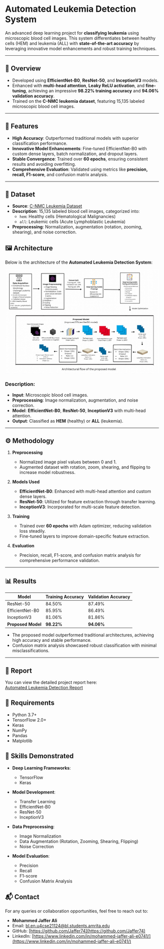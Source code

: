 # Automated Leukemia Detection System  
An advanced deep learning project for **classifying leukemia** using microscopic blood cell images. This system differentiates between healthy cells (HEM) and leukemia (ALL) with **state-of-the-art accuracy** by leveraging innovative model enhancements and robust training techniques.  

---

## 🌟 Overview  
- Developed using **EfficientNet-B0**, **ResNet-50**, and **InceptionV3** models.  
- Enhanced with **multi-head attention**, **Leaky ReLU activation**, and **fine-tuning**, achieving an impressive **98.22% training accuracy** and **94.06% validation accuracy**.  
- Trained on the **C-NMC leukemia dataset**, featuring 15,135 labeled microscopic blood cell images.  

---

## 🚀 Features  
- **High Accuracy**: Outperformed traditional models with superior classification performance.  
- **Innovative Model Enhancements**: Fine-tuned EfficientNet-B0 with custom dense layers, batch normalization, and dropout layers.  
- **Stable Convergence**: Trained over **60 epochs**, ensuring consistent results and avoiding overfitting.  
- **Comprehensive Evaluation**: Validated using metrics like **precision, recall, F1-score**, and confusion matrix analysis.  

---

## 📂 Dataset  
- **Source**: [C-NMC Leukemia Dataset](https://www.kaggle.com/datasets/andrewmvd/leukemia-classification)  
- **Description**: 15,135 labeled blood cell images, categorized into:  
  - `hem`: Healthy cells (Hematological Malignancies)  
  - `all`: Leukemic cells (Acute Lymphoblastic Leukemia)  
- **Preprocessing**: Normalization, augmentation (rotation, zooming, shearing), and noise correction.

## 🖼️ Architecture  

Below is the architecture of the **Automated Leukemia Detection System**:

![Model Architecture](architecture.jpeg)

### Description:
- **Input**: Microscopic blood cell images.
- **Preprocessing**: Image normalization, augmentation, and noise correction.
- **Model**: **EfficientNet-B0**, **ResNet-50**, **InceptionV3** with multi-head attention.
- **Output**: Classified as **HEM** (healthy) or **ALL** (leukemia).


---

## ⚙️ Methodology  
1. **Preprocessing**  
   - Normalized image pixel values between 0 and 1.  
   - Augmented dataset with rotation, zoom, shearing, and flipping to increase model robustness.  

2. **Models Used**  
   - **EfficientNet-B0**: Enhanced with multi-head attention and custom dense layers.  
   - **ResNet-50**: Utilized for feature extraction through transfer learning.  
   - **InceptionV3**: Incorporated for multi-scale feature detection.  

3. **Training**  
   - Trained over **60 epochs** with Adam optimizer, reducing validation loss steadily.  
   - Fine-tuned layers to improve domain-specific feature extraction.  

4. **Evaluation**  
   - Precision, recall, F1-score, and confusion matrix analysis for comprehensive performance validation.  

---

## 📊 Results  
| Model            | Training Accuracy | Validation Accuracy |  
|-------------------|-------------------|---------------------|  
| ResNet-50        | 84.50%           | 87.49%             |  
| EfficientNet-B0  | 85.95%           | 86.49%             |  
| InceptionV3      | 81.06%           | 81.86%             |  
| **Proposed Model** | **98.22%**       | **94.06%**         |  

- The proposed model outperformed traditional architectures, achieving high accuracy and stable performance.  
- Confusion matrix analysis showcased robust classification with minimal misclassifications.  

---
## 📄 Report  

You can view the detailed project report here:  
[Automated Leukemia Detection Report](https://github.com/Jaffer74/Automated-Leukemia-Detection-and-Classification-Using-Deep-Learning-Techniques/blob/main/Automated%20Leukemia%20Detection%20System.pdf)


## 🔧 Requirements  
- Python 3.7+  
- TensorFlow 2.0+  
- Keras  
- NumPy  
- Pandas  
- Matplotlib  

## 🧠 Skills Demonstrated  
- **Deep Learning Frameworks**:  
  - TensorFlow  
  - Keras  

- **Model Development**:  
  - Transfer Learning  
  - EfficientNet-B0  
  - ResNet-50  
  - InceptionV3  

- **Data Preprocessing**:  
  - Image Normalization  
  - Data Augmentation (Rotation, Zooming, Shearing, Flipping)  
  - Noise Correction  

- **Model Evaluation**:  
  - Precision  
  - Recall  
  - F1-score  
  - Confusion Matrix Analysis
    
## 📬 Contact  
For any queries or collaboration opportunities, feel free to reach out to:  
- **Mohammed Jaffer Ali**  
- Email: [bl.en.u4cse21124@bl.students.amrita.edu](mailto:bl.en.u4cse21124@bl.students.amrita.edu)  
- GitHub: [https://github.com/Jaffer74](https://github.com/Jaffer74)  
- LinkedIn: [https://www.linkedin.com/in/mohammed-jaffer-ali-e0741/](https://www.linkedin.com/in/mohammed-jaffer-ali-e0741/)  

